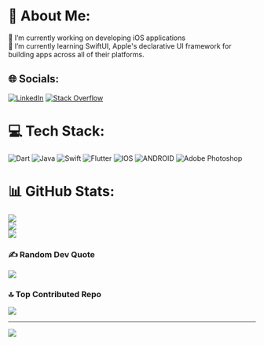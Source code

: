# 💫 About Me:
🔭 I’m currently working on developing iOS applications<br>🌱 I’m currently learning SwiftUI, Apple's declarative UI framework for building apps across all of their platforms.<br>


## 🌐 Socials:
[![LinkedIn](https://img.shields.io/badge/LinkedIn-%230077B5.svg?logo=linkedin&logoColor=white)](https://linkedin.com/in/muhammed-ali-soylu) [![Stack Overflow](https://img.shields.io/badge/-Stackoverflow-FE7A16?logo=stack-overflow&logoColor=white)](https://stackoverflow.com/users/muhammed-ali-soylu) 

# 💻 Tech Stack:
![Dart](https://img.shields.io/badge/dart-%230175C2.svg?style=for-the-badge&logo=dart&logoColor=white) ![Java](https://img.shields.io/badge/java-%23ED8B00.svg?style=for-the-badge&logo=java&logoColor=white) ![Swift](https://img.shields.io/badge/swift-F54A2A?style=for-the-badge&logo=swift&logoColor=white) ![Flutter](https://img.shields.io/badge/Flutter-%2302569B.svg?style=for-the-badge&logo=Flutter&logoColor=white) ![IOS](https://img.shields.io/badge/IOS-%2320232a.svg?style=for-the-badge&logo=apple&logoColor=white) ![ANDROID](https://img.shields.io/badge/android-%2320232a.svg?style=for-the-badge&logo=android&logoColor=%a4c639) ![Adobe Photoshop](https://img.shields.io/badge/adobephotoshop-%2331A8FF.svg?style=for-the-badge&logo=adobephotoshop&logoColor=white)
# 📊 GitHub Stats:
![](https://github-readme-stats.vercel.app/api?username=aalisoylu&theme=dark&hide_border=false&include_all_commits=true&count_private=false)<br/>
![](https://github-readme-streak-stats.herokuapp.com/?user=aalisoylu&theme=dark&hide_border=false)<br/>
![](https://github-readme-stats.vercel.app/api/top-langs/?username=aalisoylu&theme=dark&hide_border=false&include_all_commits=true&count_private=false&layout=compact)

### ✍️ Random Dev Quote
![](https://quotes-github-readme.vercel.app/api?type=vetical&theme=radical)

### 🔝 Top Contributed Repo
![](https://github-contributor-stats.vercel.app/api?username=aalisoylu&limit=5&theme=dark&combine_all_yearly_contributions=true)

---
[![](https://visitcount.itsvg.in/api?id=aalisoylu&icon=0&color=12)](https://visitcount.itsvg.in)

<!-- Proudly created with GPRM ( https://gprm.itsvg.in ) -->
